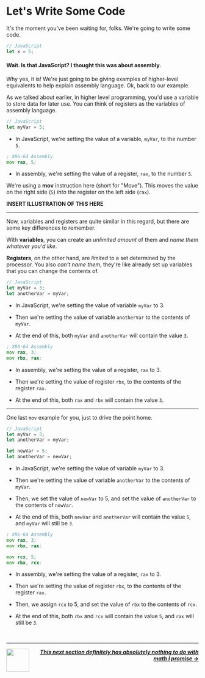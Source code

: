 # Let's Write Some Code

It's the moment you've been waiting for, folks. We're going to write some code.

```js
// JavaScript
let x = 5;
```

#### Wait. Is that JavaScript? I thought this was about assembly.

Why yes, it is! We're just going to be giving examples of higher-level equivalents to help explain assembly language. Ok, back to our example.

As we talked about earlier, in higher level programming, you'd use a variable to store data for later use. You can think of registers as the variables of assembly language.

```js
// JavaScript
let myVar = 5;
```

- In JavaScript, we're setting the value of a variable, `myVar`, to the number `5`.

```asm
; X86-64 Assembly
mov rax, 5;
```

- In assembly, we're setting the value of a register, `rax`, to the number `5`.

We're using a **mov** instruction here (short for "Move"). This moves the value on the right side (`5`) _into_ the register on the left side (`rax`).

**INSERT ILLUSTRATION OF THIS HERE**

---

Now, variables and registers are quite similar in this regard, but there are some key differences to remember.

With **variables**, you can create an _unlimited amount_ of them and _name them whatever you'd like_.

**Registers**, on the other hand, are _limited_ to a set determined by the processor. You also _can't name them_, they're like already set up variables that you can change the contents of.

```js
// JavaScript
let myVar = 3;
let anotherVar = myVar;
```

- In JavaScript, we're setting the value of variable `myVar` to 3.

- Then we're setting the value of variable `anotherVar` to the contents of `myVar`.

- At the end of this, both `myVar` and `anotherVar` will contain the value `3`.

```asm
; X86-64 Assembly
mov rax, 3;
mov rbx, rax;
```

- In assembly, we're setting the value of a register, `rax` to 3.

- Then we're setting the value of register `rbx`, to the contents of the register `rax`.

- At the end of this, both `rax` and `rbx` will contain the value `3`.

---

One last `mov` example for you, just to drive the point home.

```js
// JavaScript
let myVar = 3;
let anotherVar = myVar;

let newVar = 5;
let anotherVar = newVar;
```

- In JavaScript, we're setting the value of variable `myVar` to 3.

- Then we're setting the value of variable `anotherVar` to the contents of `myVar`.

- Then, we set the value of `newVar` to 5, and set the value of `anotherVar` to the contents of `newVar`.

- At the end of this, both `newVar` and `anotherVar` will contain the value `5`, and `myVar` will still be `3`.

```asm
; X86-64 Assembly
mov rax, 3;
mov rbx, rax;

mov rcx, 5;
mov rbx, rcx;
```

- In assembly, we're setting the value of a register, `rax` to 3.

- Then we're setting the value of register `rbx`, to the contents of the register `rax`.

- Then, we assign `rcx` to 5, and set the value of `rbx` to the contents of `rcx`.

- At the end of this, both `rbx` and `rcx` will contain the value `5`, and `rax` will still be `3`.


<br />

---

<a href="/guide/writing-code/registers.md">
  <picture>
    <source media="(prefers-color-scheme: dark)" srcset="https://cloud-5aq8uo1rv-hack-club-bot.vercel.app/0backd.png">
    <img align="left" width="60" src="https://cloud-5v3nvbscw-hack-club-bot.vercel.app/0backl.png" />
  </picture>
</a>

<p align="right">
  <em>
    <b>
      <a href="/guide/math/number-systems.md">
        This next section definitely has absolutely nothing to do with math I promise →
      </a>
    </b>
  </em>
</p>
